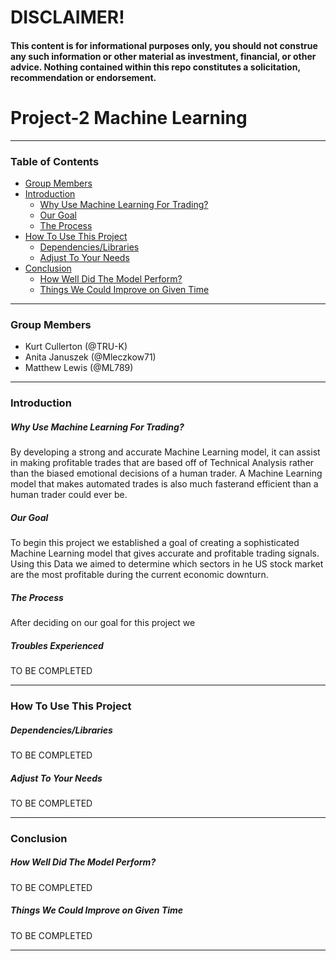 # **DISCLAIMER!**
#### **This content is for informational purposes only, you should not construe any such information or other material as investment, financial, or other advice. Nothing contained within this repo constitutes a solicitation, recommendation or endorsement.**
# Project-2 Machine Learning

---

### Table of Contents
- [Group Members](#Group-Members)
- [Introduction](#Introduction)
    * [Why Use Machine Learning For Trading?](#Why-Use-Machine-Learning-For-Trading?)
    * [Our Goal](#Our-Goal)
    * [The Process](#The-Process)
- [How To Use This Project](#How-To-Use-This-Project)
   * [Dependencies/Libraries](#Dependencies/Libraries)
   * [Adjust To Your Needs](#Adjust-To-Your-Needs)
- [Conclusion](#Conclusion)
   * [How Well Did The Model Perform?](#How-Well-Did-The-Model-Perform?)
   * [Things We Could Improve on Given Time](#Things-We-Could-Improve-on-Given-Time)
---
### Group Members
 - Kurt Cullerton (@TRU-K)
 - Anita Januszek (@Mleczkow71)
 - Matthew Lewis (@ML789)

---

### Introduction
##### Why Use Machine Learning For Trading?
By developing a strong and accurate Machine Learning model, it can assist in making profitable trades that are based off of Technical Analysis rather than the biased emotional decisions of a human trader. A Machine Learning model that makes automated trades is also much fasterand efficient than a human trader could ever be.
##### Our Goal
To begin this project we established a goal of creating a sophisticated Machine Learning model that gives accurate and profitable trading signals. Using this Data we aimed to determine which sectors in he US stock market are the most profitable during the current economic downturn. 
##### The Process
After deciding on our goal for this project we <TO BE COMPLETED>
##### Troubles Experienced
TO BE COMPLETED

---

### How To Use This Project
##### Dependencies/Libraries
TO BE COMPLETED
##### Adjust To Your Needs
TO BE COMPLETED

---

### Conclusion
##### How Well Did The Model Perform?
TO BE COMPLETED
##### Things We Could Improve on Given Time
TO BE COMPLETED

---
